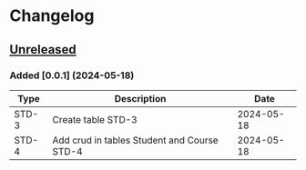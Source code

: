 # Changelog

## [Unreleased](https://github.com/skywinder/ActionSheetPicker-3.0/tree/HEAD)

### Added  [0.0.1] (2024-05-18)
| Type  | Description                                 | Date       |
|-------|---------------------------------------------|------------|
| STD-3 | Create table STD-3                          | 2024-05-18 |
| STD-4 | Add crud in tables Student and Course STD-4 | 2024-05-18 |